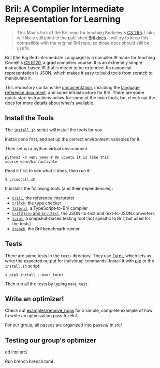 Bril: A Compiler Intermediate Representation for Learning
=========================================================

> This Max's fork of the Bril repo for teaching Berkeley's [CS 265](https://github.com/mwillsey/cs265).
> Links will likely still point to the published [Bril docs](https://capra.cs.cornell.edu/bril/).
> I will try to keep this compatible with the original Bril repo, so those docs should still be useful.

Bril (the Big Red Intermediate Language) is a compiler IR made for teaching Cornell's [CS 6120][cs6120], a grad compilers course.
It is an extremely simple instruction-based IR that is meant to be extended.
Its canonical representation is JSON, which makes it easy to build tools from scratch to manipulate it.

This repository contains the [documentation][docs], including the [language reference document][langref], and some infrastructure for Bril.
There are some quick-start instructions below for some of the main tools, but
check out the docs for more details about what's available.

[docs]: https://capra.cs.cornell.edu/bril/
[langref]: https://capra.cs.cornell.edu/bril/lang/index.html
[brilts]: https://github.com/sampsyo/bril/blob/master/bril-ts/bril.ts


Install the Tools
-----------------

The [`install.sh`](install.sh) script will install the tools for you.

Install deno first, and set up the correct environment variables for it.

Then set up a python virtual environment

```
python3 -m venv venv # On ubuntu it is like this
source venv/bin/activate
```
Read it first to see what it does, then run it:

    $ ./install.sh

It installs the following tools (and their dependencies):
- [`brili`](https://capra.cs.cornell.edu/bril/tools/interp.html), the reference interpreter
- [`brilck`](https://capra.cs.cornell.edu/bril/tools/brilck.html), the type checker
- [`ts2bril`](https://capra.cs.cornell.edu/bril/tools/ts2bril.html), a TypeScript-to-Bril compiler
- [`bril2json` and `bril2txt`](https://capra.cs.cornell.edu/bril/tools/text.html), the JSON-to-text and text-to-JSON converters
- [`turnt`](https://github.com/cucapra/turnt), a snapshot-based testing tool (not specific to Bril, but used for the tests)
- [`brench`](https://capra.cs.cornell.edu/bril/tools/brench.html), the Bril benchmark runner.

Tests
-----

There are some tests in the `test/` directory.
They use [Turnt][], which lets us write the expected output for individual commands.
Install it with [pip][] or the `install.sh` script:

    $ pip3 install --user turnt

Then run all the tests by typing `make test`.

[pip]: https://packaging.python.org/tutorials/installing-packages/
[cs6120]: https://www.cs.cornell.edu/courses/cs6120/2020fa/
[turnt]: https://github.com/cucapra/turnt

## Write an optimizer!

Check out [examples/remove_nops](examples/remove_nops) for a simple, complete example of how to write an optimization pass for Bril.

For our group, all passes are organized into passes/ in src/
## Testing our group's optimizer

cd into src/

Run 
brench brench.toml
